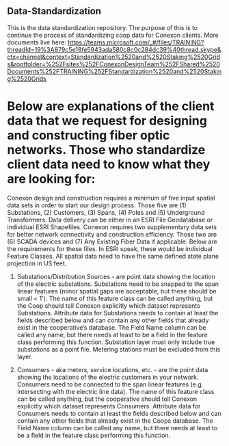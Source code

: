 ## Data-Standardization

This is the data standardization repository. The purpose of this is to continue the process of standardizing coop data for Conexon clients. More documents live here:
https://teams.microsoft.com/_#/files/TRAINING?threadId=19%3A879c5e18fe5943ada580c8c0c284dc39%40thread.skype&ctx=channel&context=Standardization%2520and%2520Staking%2520Grids&rootfolder=%252Fsites%252FConexonDesignTeam%252FShared%2520Documents%252FTRAINING%252FStandardization%2520and%2520Staking%2520Grids

# Below are explanations of the client data that we request for designing and constructing fiber optic networks. Those who standardize client data need to know what they are looking for:

Conexon design and construction requires a minimum of five input spatial data sets in order to start our design process. Those five are (1) Substations, (2) Customers, (3) Spans, (4) Poles and (5) Underground Transformers. Data delivery can be either in an ESRI File Geodatabase or individual ESRI Shapefiles. 
Conexon requires two supplementary data sets for better network connectivity and construction efficiency. Those two are (6) SCADA devices and (7) Any Existing Fiber Data if applicable.
Below are the requirements for these files. In ESRI speak, these would be individual Feature Classes. All spatial data need to have the same defined state plane projection in US feet. 

1.	Substations/Distribution Sources - are point data showing the location of the electric substations. Substations need to be snapped to the span linear features (minor spatial gaps are acceptable, but these should be small < 1'). The name of this feature class can be called anything, but the Coop should tell Conexon explicitly which dataset represents Substations. Attribute data for Substations needs to contain at least the fields described below and can contain any other fields that already exist in the cooperative’s database. The Field Name column can be called any name, but there needs at least to be a field in the feature class performing this function. 
Substation layer must only include true substations as a point file. Metering stations must be excluded from this layer.

2.	Consumers - aka meters, service locations, etc. - are the point data showing the locations of the electric customers in your network. Consumers need to be connected to the span linear features (e.g. intersecting with the electric line data). The name of this feature class can be called anything, but the cooperative should tell Conexon explicitly which dataset represents Consumers. Attribute data for Consumers needs to contain at least the fields described below and can contain any other fields that already exist in the Coops database. The Field Name column can be called any name, but there needs at least to be a field in the feature class performing this function. 


